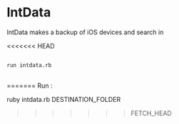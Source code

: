 IntData
=======

IntData makes a backup of iOS devices and search in

<<<<<<< HEAD
<pre>
<code>
run intdata.rb
</code>
</pre>
=======
Run :

ruby intdata.rb DESTINATION_FOLDER

>>>>>>> FETCH_HEAD
